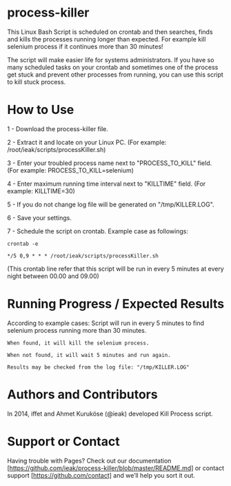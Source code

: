 # process-killer
This Linux Bash Script is scheduled on crontab and then searches, finds and kills the processes running longer than expected. For example kill selenium process if it continues more than 30 minutes!

The script will make easier life for systems administrators. If you have so many scheduled tasks on your crontab and sometimes one of the process get stuck and prevent other processes from running, you can use this script to kill stuck process.

# How to Use

1 - Download the process-killer file.
   
2 - Extract it and locate on your Linux PC. (For example: /root/ieak/scripts/processKiller.sh)
  
3 - Enter your troubled process name next to "PROCESS_TO_KILL" field. (For example: PROCESS_TO_KILL=selenium)
  
4 - Enter maximum running time interval next to "KILLTIME" field. (For example: KILLTIME=30)
  
5 - If you do not change log file will be generated on "/tmp/KILLER.LOG".
  
6 - Save your settings.
  
7 - Schedule the script on crontab. Example case as followings:
  
    crontab -e

    */5 0,9 * * * /root/ieak/scripts/processKiller.sh

(This crontab line refer that this script will be run in every 5 minutes at every night between 00.00 and 09.00)


# Running Progress / Expected Results

According to example cases: Script will run in every 5 minutes to find selenium process running more than 30 minutes.

    When found, it will kill the selenium process.

    When not found, it will wait 5 minutes and run again.

    Results may be checked from the log file: "/tmp/KILLER.LOG"

# Authors and Contributors

In 2014, iffet and Ahmet Kuruköse (@ieak) developed Kill Process script.

# Support or Contact

Having trouble with Pages? Check out our documentation [https://github.com/ieak/process-killer/blob/master/README.md] or contact support [https://github.com/contact] and we’ll help you sort it out.
